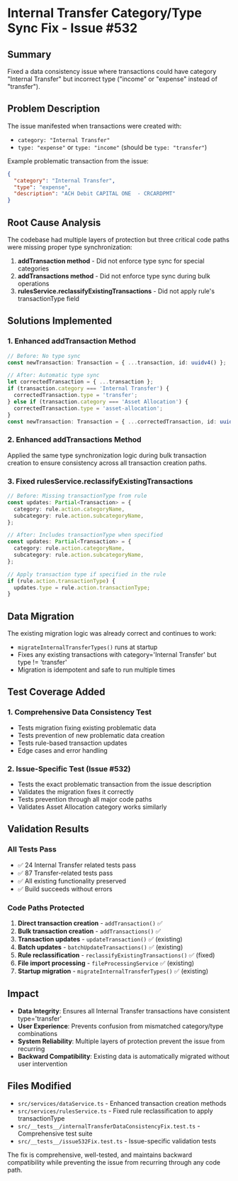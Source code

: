 # Internal Transfer Category/Type Sync Fix - Issue #532

## Summary
Fixed a data consistency issue where transactions could have category "Internal Transfer" but incorrect type ("income" or "expense" instead of "transfer").

## Problem Description
The issue manifested when transactions were created with:
- `category: "Internal Transfer"`  
- `type: "expense"` or `type: "income"` (should be `type: "transfer"`)

Example problematic transaction from the issue:
```json
{
  "category": "Internal Transfer",
  "type": "expense",
  "description": "ACH Debit CAPITAL ONE  - CRCARDPMT"
}
```

## Root Cause Analysis
The codebase had multiple layers of protection but three critical code paths were missing proper type synchronization:

1. **addTransaction method** - Did not enforce type sync for special categories
2. **addTransactions method** - Did not enforce type sync during bulk operations  
3. **rulesService.reclassifyExistingTransactions** - Did not apply rule's transactionType field

## Solutions Implemented

### 1. Enhanced addTransaction Method
```typescript
// Before: No type sync
const newTransaction: Transaction = { ...transaction, id: uuidv4() };

// After: Automatic type sync
let correctedTransaction = { ...transaction };
if (transaction.category === 'Internal Transfer') {
  correctedTransaction.type = 'transfer';
} else if (transaction.category === 'Asset Allocation') {
  correctedTransaction.type = 'asset-allocation';
}
const newTransaction: Transaction = { ...correctedTransaction, id: uuidv4() };
```

### 2. Enhanced addTransactions Method  
Applied the same type synchronization logic during bulk transaction creation to ensure consistency across all transaction creation paths.

### 3. Fixed rulesService.reclassifyExistingTransactions
```typescript
// Before: Missing transactionType from rule
const updates: Partial<Transaction> = {
  category: rule.action.categoryName,
  subcategory: rule.action.subcategoryName,
};

// After: Includes transactionType when specified
const updates: Partial<Transaction> = {
  category: rule.action.categoryName,
  subcategory: rule.action.subcategoryName,
};

// Apply transaction type if specified in the rule
if (rule.action.transactionType) {
  updates.type = rule.action.transactionType;
}
```

## Data Migration
The existing migration logic was already correct and continues to work:
- `migrateInternalTransferTypes()` runs at startup
- Fixes any existing transactions with category='Internal Transfer' but type != 'transfer'
- Migration is idempotent and safe to run multiple times

## Test Coverage Added

### 1. Comprehensive Data Consistency Test
- Tests migration fixing existing problematic data
- Tests prevention of new problematic data creation
- Tests rule-based transaction updates
- Edge cases and error handling

### 2. Issue-Specific Test (Issue #532)
- Tests the exact problematic transaction from the issue description
- Validates the migration fixes it correctly
- Tests prevention through all major code paths
- Validates Asset Allocation category works similarly

## Validation Results

### All Tests Pass
- ✅ 24 Internal Transfer related tests pass
- ✅ 87 Transfer-related tests pass  
- ✅ All existing functionality preserved
- ✅ Build succeeds without errors

### Code Paths Protected
1. **Direct transaction creation** - `addTransaction()` ✅
2. **Bulk transaction creation** - `addTransactions()` ✅  
3. **Transaction updates** - `updateTransaction()` ✅ (existing)
4. **Batch updates** - `batchUpdateTransactions()` ✅ (existing)
5. **Rule reclassification** - `reclassifyExistingTransactions()` ✅ (fixed)
6. **File import processing** - `fileProcessingService` ✅ (existing)
7. **Startup migration** - `migrateInternalTransferTypes()` ✅ (existing)

## Impact
- **Data Integrity**: Ensures all Internal Transfer transactions have consistent type='transfer'
- **User Experience**: Prevents confusion from mismatched category/type combinations
- **System Reliability**: Multiple layers of protection prevent the issue from recurring
- **Backward Compatibility**: Existing data is automatically migrated without user intervention

## Files Modified
- `src/services/dataService.ts` - Enhanced transaction creation methods
- `src/services/rulesService.ts` - Fixed rule reclassification to apply transactionType
- `src/__tests__/internalTransferDataConsistencyFix.test.ts` - Comprehensive test suite
- `src/__tests__/issue532Fix.test.ts` - Issue-specific validation tests

The fix is comprehensive, well-tested, and maintains backward compatibility while preventing the issue from recurring through any code path.